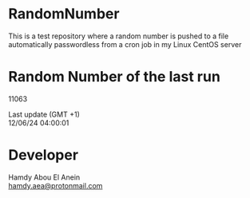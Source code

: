 # RandomNumber    
This is a test repository where a random number is pushed to a file automatically passwordless from a cron job in my Linux CentOS server    
# Random Number of the last run   
11063
      
Last update (GMT +1)    
12/06/24 04:00:01
# Developer    
Hamdy Abou El Anein   
hamdy.aea@protonmail.com
